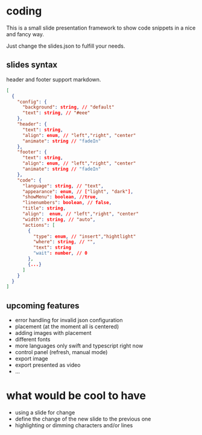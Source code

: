 # coding

This is a small slide presentation framework to show code snippets in 
a nice and fancy way.

Just change the slides.json to fulfill your needs.

## slides syntax

header and footer support markdown.

```json
[
  {
    "config": {
      "background": string, // "default"
      "text": string, // "#eee"
    },
    "header": {
      "text": string, 
      "align": enum, // "left","right", "center"
      "animate": string // "fadeIn"
    },
    "footer": {
      "text": string,
      "align": enum, // "left","right", "center"
      "animate": string // "fadeIn"
    },
    "code": {
      "language": string, // "text",
      "appearance": enum, // ["light", "dark"],
      "showMenu": boolean, //true,
      "linenumbers": boolean, // false,
      "title": string,
      "align":  enum, // "left","right", "center"
      "width": string, // "auto",
      "actions": [
        {
          "type": enum, // "insert","hightlight"
          "where": string, // "",
          "text": string
          "wait": number, // 0
        },
        {...}
      ]
    }
  }
]
```

## upcoming features 

- error handling for invalid json configuration
- placement (at the moment all is centered)
- adding images with placement
- different fonts
- more languages only swift and typescript right now
- control panel (refresh, manual mode)
- export image
- export presented as video
- ...


# what would be cool to have

- using a slide for change
- define the change of the new slide to the previous one
- highlighting or dimming characters and/or lines

